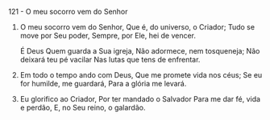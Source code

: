 121 - O meu socorro vem do Senhor

1. O meu socorro vem do Senhor,
   Que é, do universo, o Criador;
   Tudo se move por Seu poder,
   Sempre, por Ele, hei de vencer.

   É Deus Quem guarda a Sua igreja,
   Não adormece, nem tosqueneja;
   Não deixará teu pé vacilar
   Nas lutas que tens de enfrentar.

2. Em todo o tempo ando com Deus,
   Que me promete vida nos céus;
   Se eu for humilde, me guardará,
   Para a glória me levará.

3. Eu glorifico ao Criador,
   Por ter mandado o Salvador
   Para me dar fé, vida e perdão,
   E, no Seu reino, o galardão.
